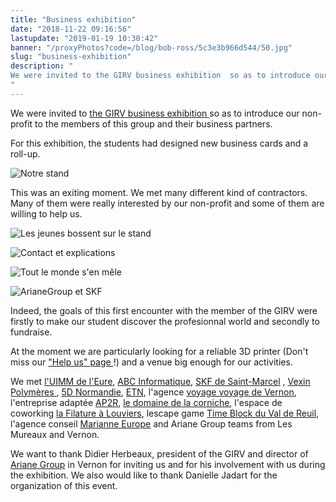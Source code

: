```yaml
---
title: "Business exhibition"
date: "2018-11-22 09:16:56"
lastupdate: "2019-01-19 10:30:42"
banner: "/proxyPhotos?code=/blog/bob-ross/5c3e3b966d544/50.jpg"
slug: "business-exhibition"
description: " 
We were invited to the GIRV business exhibition  so as to introduce our non-profit to the members of this group
"
---
```

We were invited to <a href="https://salondugirv.com"> the GIRV business exhibition </a> so as to introduce our non-profit to the members of this group and their business partners.

For this exhibition, the students had designed new business cards and a roll-up.

![Notre stand](/proxyPhotos?code=/blog/bob-ross/5c3e3b9c79383/50.jpg "Notre stand")

This was an exiting moment. We met many different kind of contractors. Many of them were really interested by our non-profit and some of them are willing to help us.

![Les jeunes bossent sur le stand](/proxyPhotos?code=/blog/bob-ross/5c3e3b9eaa4e2/50.jpg "Les jeunes bossent sur le stand")

![Contact et explications](/proxyPhotos?code=/blog/bob-ross/5c3e3ba1278a6/50.jpg "Contact et explications")

![Tout le monde s'en mêle](/proxyPhotos?code=/blog/bob-ross/5c3e44cbf359c/50.jpg "Tout le monde s'en mêle")

![ArianeGroup et SKF](/proxyPhotos?code=/blog/bob-ross/5c3e44cea3a0b/50.jpg "ArianeGroup et SKF")


Indeed, the goals of this first encounter with the member of the GIRV were firstly to make our student discover the profesionnal world and secondly to fundraise.

At the moment we are particularly looking for a reliable 3D printer (Don't miss our <a href="https://www.helloasso.com/associations/we-robot/formulaires/1">"Help us" page </a> !) 
and a venue big enough for our activities.

We met <a href="uimm-eure.org">l'UIMM de l'Eure</a>, <a href="https://www.abc-info.fr/">ABC Informatique</a>, <a href="http://www.skf.com/fr/index.html">SKF de Saint-Marcel</a> , <a href="http://www.vexin-polymeres.com"> Vexin Polymères </a> , <a href="www.5d-normandie.fr">5D Normandie</a>, <a href="http://etn.fr/">ETN</a>, l'agence <a href="https://www.agence-voyage-voyage.com/">voyage voyage de Vernon</a>, l'entreprise adaptée <a href="https://proreseaux.com/">AP2R</a>, <a href="https://domainedelacorniche.com/fr/">le domaine de la corniche</a>, l'espace de coworking <a href="http://www.lafilature.space/"> la Filature à Louviers</a>, lescape game <a href="https://www.timeblock.fr/">Time Block du Val de Reuil</a>, l'agence conseil <a href="http://marianneurope.fr/"> Marianne Europe</a> and Ariane Group teams from Les Mureaux and Vernon.

We want to thank Didier Herbeaux, president of the GIRV and director of <a href="https://www.ariane.group/fr/">Ariane Group</a> in Vernon for inviting us and for his involvement with us during the exhibition.
We also would like to thank Danielle Jadart for the organization of this event.
    